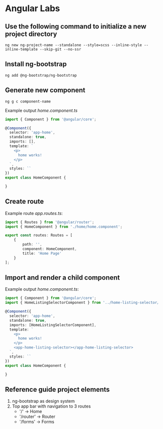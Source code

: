 # Angular Labs

## Use the following command to initialize a new project directory
```shell
ng new ng-project-name --standalone --style=scss --inline-style --inline-template --skip-git --no-ssr
```

## Install ng-bootstrap
```shell
ng add @ng-bootstrap/ng-bootstrap
```

## Generate new component
```shell
ng g c component-name
```
Example output *home.component.ts*
```ts
import { Component } from '@angular/core';

@Component({
  selector: 'app-home',
  standalone: true,
  imports: [],
  template: `
    <p>
      home works!
    </p>
  `,
  styles: ``
})
export class HomeComponent {

}
```

## Create route
Example route *app.routes.ts*:
```ts
import { Routes } from '@angular/router';
import { HomeComponent } from './home/home.component';

export const routes: Routes = [
    {
        path: '',
        component: HomeComponent,
        title: 'Home Page'
    }
];
```

## Import and render a child component
Example output *home.component.ts*:
```ts
import { Component } from '@angular/core';
import { HomeListingSelectorComponent } from '../home-listing-selector/home-listing-selector.component';

@Component({
  selector: 'app-home',
  standalone: true,
  imports: [HomeListingSelectorComponent],
  template: `
    <p>
      home works!
    </p>
    <app-home-listing-selector></app-home-listing-selector>
  `,
  styles: ``
})
export class HomeComponent {

}
```

## Reference guide project elements
1. ng-bootstrap as design system
2. Top app bar with navigation to 3 routes
    - '/' -> Home
    - '/router' -> Router
    - '/forms' -> Forms